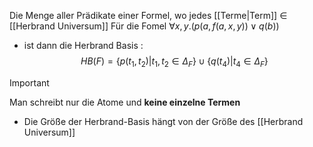 Die Menge aller Prädikate einer Formel, wo jedes [[Terme|Term]] $\in$ [[Herbrand Universum]]
Für die Fomel $\forall x,y.(p(a,f(a,x,y)) \lor q(b))$
- ist dann die Herbrand Basis :
$$HB(F)=\{ p(t_{1},t_{2})|t_{1},t_{2} \in \Delta_{F} \} \cup \{ q(t_{4})|t_{4} \in \Delta_{F}\}$$

>[!Important]
>Man schreibt nur die Atome und **keine einzelne Termen**
>- Die Größe der Herbrand-Basis hängt von der Größe des [[Herbrand Universum]]
